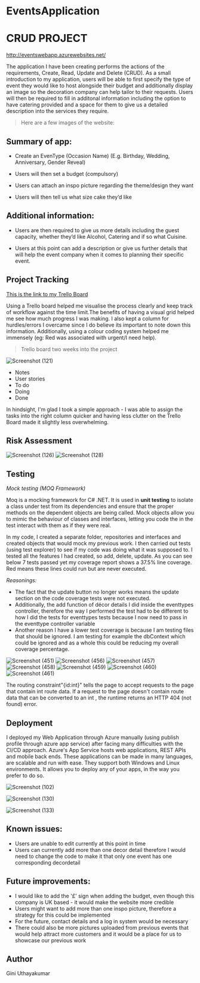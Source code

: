 # **EventsApplication**
# CRUD PROJECT
http://eventswebapp.azurewebsites.net/

The application I have been creating performs the actions of the requirements, Create, Read, Update and Delete (CRUD). As a small introduction to my application, users will be able to first specify the type of event they would like to host alongside their budget and additionally display an image so the decoration company can help tailor to their requests. Users will then be required to fill in additonal information including the option to have catering provided and a space for them to give us a detailed description into the services they require.

<!-- Blockquote -->
> Here are a few images of the website:

**Summary of app:**
---

<!-- UL -->
* Create an EvenType (Occasion Name) (E.g. Birthday, Wedding, Anniversary, Gender Reveal)

* Users will then set a budget (compulsory)

* Users can attach an inspo picture regarding the theme/design they want

* Users will then tell us what size cake they’d like

**Additional information:**
---

<!-- UL -->
* Users are then required to give us more details including the guest capacity, whether they’d like Alcohol, Catering and if so what Cuisine.

* Users at this point can add a description or give us further details that will help the event company when it comes to planning their specific event.

**Project Tracking**
---


[This is the link to my Trello Board](https://trello.com/b/ioxDkTOo/qaproject)

Using a Trello board helped me visualise the process clearly and keep track of workflow against the time limit.The benefits of having a visual grid helped me see how much progress I was making. I also kept a column for hurdles/errors I overcame since I do believe its important to note down this information. Additionally, using a colour coding system helped me immensely (eg: Red was associated with urgent/I need help).

<!-- Blockquote -->
> Trello board two weeks into the project

![Screenshot (121)](https://user-images.githubusercontent.com/82108067/117577185-a3ab2f80-b0e0-11eb-947f-f10e01d1cd72.png)

* Notes
* User stories
* To do
* Doing
* Done

In hindsight, I'm glad I took a simple approach - I was able to assign the tasks into the right column quicker and having less clutter on the Trello Board made it slightly less overwhelming. 



**Risk Assessment**
---

![Screenshot (126)](https://user-images.githubusercontent.com/82108067/117584241-b551fe80-b103-11eb-888d-70a4b6040efe.png)
![Screenshot (128)](https://user-images.githubusercontent.com/82108067/117584242-b6832b80-b103-11eb-9356-95d29a63d168.png)

**Testing**
---

*Mock testing (MOQ Framework)*
 
Moq is a mocking framework for C# .NET. It is used in **unit testing** to isolate a class under test from its dependencies and ensure that the proper methods on the dependent objects are being called. Mock objects allow you to mimic the behaviour of classes and interfaces, letting you code the in the test interact with them as if they were real.

In my code, I created a separate folder, repositories and interfaces and created objects that would mock my previous work. I then carried out tests (using test explorer) to see if my code was doing what it was supposed to. I tested all the features I had created, so add, delete, update. As you can see below 7 tests passed yet my coverage report shows a 37.5% line coverage. Red means these lines could run but are never executed.

*Reasonings:*
* The fact that the update button no longer works means the update section on the code coverage tests were not executed.
* Additionally, the add function of décor details I did inside the eventtypes controller, therefore the way I performed the test had to be different to how I did the tests for eventtypes tests because I now need to pass in the eventtype controller variable
* Another reason I have a lower test coverage is because I am testing files that should be ignored. I am testing for example the dbContext which could be ignored and as a whole this could be reducing my overall coverage percentage.

![Screenshot (451)](https://user-images.githubusercontent.com/82108067/122818666-6803a800-d2d1-11eb-8a5e-e93941ee7e24.png)
![Screenshot (456)](https://user-images.githubusercontent.com/82108067/122819149-f9731a00-d2d1-11eb-8b7f-9a369eb06f40.png)
![Screenshot (457)](https://user-images.githubusercontent.com/82108067/122819222-0f80da80-d2d2-11eb-87c0-80be4a4c8f7e.png)
![Screenshot (458)](https://user-images.githubusercontent.com/82108067/122819260-1f98ba00-d2d2-11eb-98c1-36aa7a8ea473.png)
![Screenshot (459)](https://user-images.githubusercontent.com/82108067/122819292-2c1d1280-d2d2-11eb-80ef-fd289a517493.png)
![Screenshot (460)](https://user-images.githubusercontent.com/82108067/122820395-76eb5a00-d2d3-11eb-848a-9a0005064e79.png)
![Screenshot (461)](https://user-images.githubusercontent.com/82108067/122820518-9c786380-d2d3-11eb-9a6e-2d17c0888e41.png)


The routing constraint"{id:int}" tells the page to accept requests to the page that contain int route data. If a request to the page doesn't contain route data that can be converted to an int , the runtime returns an HTTP 404 (not found) error.

**Deployment**
---
I deployed my Web Application through Azure manually (using publish profile through azure app service) after facing many difficulties with the CI/CD approach. Azure's App Service hosts web applications, REST APIs and mobile back ends. These applications can be made in many languages, are scalable and run with ease. They support both Windows and Linux environments. It allows you to deploy any of your apps, in the way you prefer to do so.


![Screenshot (102)](https://user-images.githubusercontent.com/82108067/117584519-64430a00-b105-11eb-9443-883756ccfee4.png)

![Screenshot (130)](https://user-images.githubusercontent.com/82108067/117584408-afa8e880-b104-11eb-954e-1d597f941bf0.png)

![Screenshot (133)](https://user-images.githubusercontent.com/82108067/117584410-b172ac00-b104-11eb-89d1-e9c4ff935dba.png)

Known issues:
---
* Users are unable to edit currently at this point in time
* Users can currently add more than one decor detail therefore I would need to change the code to make it that only one event has one corresponding decordetail

**Future improvements:**
---

* I would like to add the '£' sign when adding the budget, even though this company is UK based - it would make the website more credible
* Users might want to add more than one inspo picture, therefore a strategy for this could be implemented
* For the future, contact details and a log in system would be necessary
* There could also be more pictures uploaded from previous events that would help attract more customers and it would be a place for us to showcase our previous work


Author
---

Gini Uthayakumar
